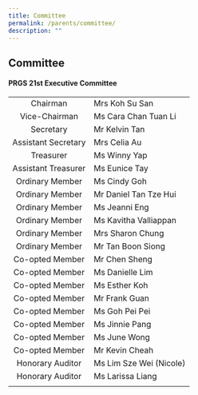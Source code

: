 ```yaml
---
title: Committee
permalink: /parents/committee/
description: ""
---
```

## Committee

#### PRGS 21st Executive Committee

|   |   |
|:-:|---|
| Chairman  | Mrs Koh Su San  |
| Vice-Chairman  | Ms Cara Chan Tuan Li  |
|  Secretary | Mr Kelvin Tan  |
| Assistant Secretary  | Mrs Celia Au |
| Treasurer  | Ms Winny Yap  |
| Assistant Treasurer  | Ms Eunice Tay  |
| Ordinary Member  | Ms Cindy Goh  |
| Ordinary Member  | Mr Daniel Tan Tze Hui  |
| Ordinary Member  | Ms Jeanni Eng  |
| Ordinary Member  | Ms Kavitha Valliappan  |
| Ordinary Member  | Mrs Sharon Chung |
| Ordinary Member  | Mr Tan Boon Siong  |
| Co-opted Member  | Mr Chen Sheng  |
| Co-opted Member  | Ms Danielle Lim  |
| Co-opted Member  | Ms Esther Koh  |
| Co-opted Member  | Mr Frank Guan  |
| Co-opted Member  | Ms Goh Pei Pei  |
| Co-opted Member  | Ms Jinnie Pang  |
| Co-opted Member  | Ms June Wong |
| Co-opted Member  | Mr Kevin Cheah  |
| Honorary Auditor  | Ms Lim Sze Wei (Nicole)  |
| Honorary Auditor  | Ms Larissa Liang  |
|   |   |